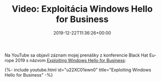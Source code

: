 ﻿---
ref: video-black-hat-europe-2019-talk
title: 'Video: Exploitácia Windows Hello for&nbsp;Business'
date: '2019-12-22T11:36:26+00:00'
layout: post
lang: sk
permalink: /sk/video-prednaska-black-hat-europe-2019/
image: /assets/images/blackhat_2019_michael.jpg
tags:
    - 'Active Directory'
    - PowerShell
    - Prednášky
    - Security
    - Video
---

Na YouTube sa&nbsp;objavil záznam mojej prenášky z&nbsp;konferencie Black Hat Europe 2019 s&nbsp;názvom [Exploiting Windows Hello for&nbsp;Business](https://www.blackhat.com/eu-19/briefings/schedule/#exploiting-windows-hello-for-business-17260):

{%- include youtube.html id="u22XC01ewn0" title="Exploiting Windows Hello for Business" -%}